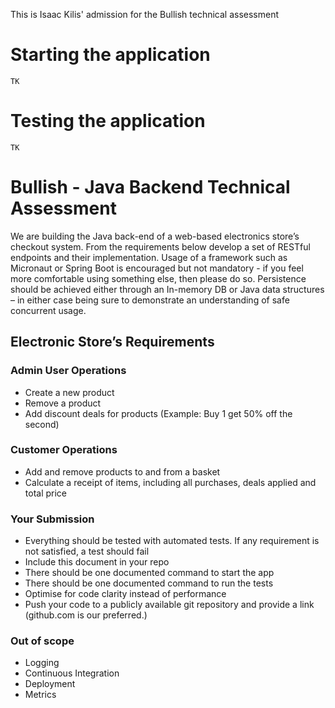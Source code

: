This is Isaac Kilis' admission for the Bullish technical assessment

# Starting the application

```
TK
```

# Testing the application

```
TK
```

# Bullish - Java Backend Technical Assessment

We are building the Java back-end of a web-based electronics store’s checkout system. From the
requirements below develop a set of RESTful endpoints and their implementation.
Usage of a framework such as Micronaut or Spring Boot is encouraged but not mandatory - if you
feel more comfortable using something else, then please do so.
Persistence should be achieved either through an In-memory DB or Java data structures – in either
case being sure to demonstrate an understanding of safe concurrent usage.

## Electronic Store’s Requirements
### Admin User Operations

- Create a new product
-  Remove a product
-  Add discount deals for products (Example: Buy 1 get 50% off the second)

### Customer Operations

- Add and remove products to and from a basket
- Calculate a receipt of items, including all purchases, deals applied and total price

### Your Submission

- Everything should be tested with automated tests. If any requirement is not satisfied, a test
should fail
- Include this document in your repo
- There should be one documented command to start the app
- There should be one documented command to run the tests
- Optimise for code clarity instead of performance
- Push your code to a publicly available git repository and provide a link (github.com is our preferred.)

### Out of scope

- Logging
- Continuous Integration
- Deployment
- Metrics
